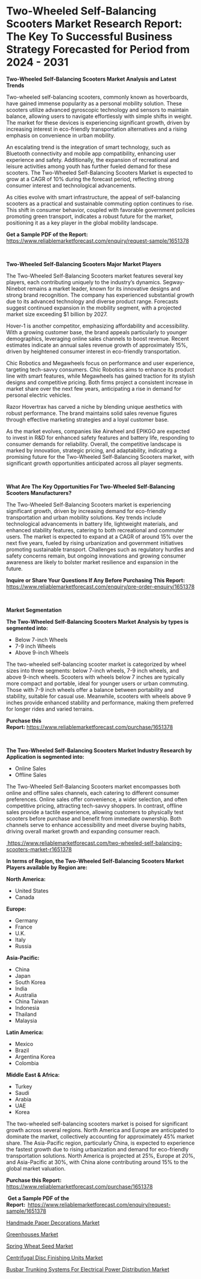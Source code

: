 <p><h1>Two-Wheeled Self-Balancing Scooters Market Research Report: The Key To Successful Business Strategy Forecasted for Period from 2024 - 2031</h1></p><p><strong>Two-Wheeled Self-Balancing Scooters Market Analysis and Latest Trends</strong></p>
<p><p>Two-wheeled self-balancing scooters, commonly known as hoverboards, have gained immense popularity as a personal mobility solution. These scooters utilize advanced gyroscopic technology and sensors to maintain balance, allowing users to navigate effortlessly with simple shifts in weight. The market for these devices is experiencing significant growth, driven by increasing interest in eco-friendly transportation alternatives and a rising emphasis on convenience in urban mobility.</p><p>An escalating trend is the integration of smart technology, such as Bluetooth connectivity and mobile app compatibility, enhancing user experience and safety. Additionally, the expansion of recreational and leisure activities among youth has further fueled demand for these scooters. The Two-Wheeled Self-Balancing Scooters Market is expected to grow at a CAGR of 10% during the forecast period, reflecting strong consumer interest and technological advancements. </p><p>As cities evolve with smart infrastructure, the appeal of self-balancing scooters as a practical and sustainable commuting option continues to rise. This shift in consumer behavior, coupled with favorable government policies promoting green transport, indicates a robust future for the market, positioning it as a key player in the global mobility landscape.</p></p>
<p><strong>Get a Sample PDF of the Report:&nbsp;</strong> <a href="https://www.reliablemarketforecast.com/enquiry/request-sample/1651378?utm_campaign=1283&utm_medium=2&utm_source=Github&utm_content=ia&utm_term=26092024&utm_id=two-wheeled-self-balancing-scooters">https://www.reliablemarketforecast.com/enquiry/request-sample/1651378</a></p>
<p>&nbsp;</p>
<p><strong>Two-Wheeled Self-Balancing Scooters Major Market Players</strong></p>
<p><p>The Two-Wheeled Self-Balancing Scooters market features several key players, each contributing uniquely to the industry’s dynamics. Segway-Ninebot remains a market leader, known for its innovative designs and strong brand recognition. The company has experienced substantial growth due to its advanced technology and diverse product range. Forecasts suggest continued expansion in the mobility segment, with a projected market size exceeding $1 billion by 2027.</p><p>Hover-1 is another competitor, emphasizing affordability and accessibility. With a growing customer base, the brand appeals particularly to younger demographics, leveraging online sales channels to boost revenue. Recent estimates indicate an annual sales revenue growth of approximately 15%, driven by heightened consumer interest in eco-friendly transportation.</p><p>Chic Robotics and Megawheels focus on performance and user experience, targeting tech-savvy consumers. Chic Robotics aims to enhance its product line with smart features, while Megawheels has gained traction for its stylish designs and competitive pricing. Both firms project a consistent increase in market share over the next few years, anticipating a rise in demand for personal electric vehicles.</p><p>Razor Hovertrax has carved a niche by blending unique aesthetics with robust performance. The brand maintains solid sales revenue figures through effective marketing strategies and a loyal customer base.</p><p>As the market evolves, companies like Airwheel and EPIKGO are expected to invest in R&D for enhanced safety features and battery life, responding to consumer demands for reliability. Overall, the competitive landscape is marked by innovation, strategic pricing, and adaptability, indicating a promising future for the Two-Wheeled Self-Balancing Scooters market, with significant growth opportunities anticipated across all player segments.</p></p>
<p>&nbsp;</p>
<p><strong>What Are The Key Opportunities For Two-Wheeled Self-Balancing Scooters Manufacturers?</strong></p>
<p><p>The Two-Wheeled Self-Balancing Scooters market is experiencing significant growth, driven by increasing demand for eco-friendly transportation and urban mobility solutions. Key trends include technological advancements in battery life, lightweight materials, and enhanced stability features, catering to both recreational and commuter users. The market is expected to expand at a CAGR of around 15% over the next five years, fueled by rising urbanization and government initiatives promoting sustainable transport. Challenges such as regulatory hurdles and safety concerns remain, but ongoing innovations and growing consumer awareness are likely to bolster market resilience and expansion in the future.</p></p>
<p><strong>Inquire or Share Your Questions If Any Before Purchasing This Report:</strong> <a href="https://www.reliablemarketforecast.com/enquiry/pre-order-enquiry/1651378?utm_campaign=1283&utm_medium=2&utm_source=Github&utm_content=ia&utm_term=26092024&utm_id=two-wheeled-self-balancing-scooters">https://www.reliablemarketforecast.com/enquiry/pre-order-enquiry/1651378</a></p>
<p>&nbsp;</p>
<p><strong>Market Segmentation</strong></p>
<p><strong>The Two-Wheeled Self-Balancing Scooters Market Analysis by types is segmented into:</strong></p>
<p><ul><li>Below 7-inch Wheels</li><li>7-9 inch Wheels</li><li>Above 9-inch Wheels</li></ul></p>
<p><p>The two-wheeled self-balancing scooter market is categorized by wheel sizes into three segments: below 7-inch wheels, 7-9 inch wheels, and above 9-inch wheels. Scooters with wheels below 7 inches are typically more compact and portable, ideal for younger users or urban commuting. Those with 7-9 inch wheels offer a balance between portability and stability, suitable for casual use. Meanwhile, scooters with wheels above 9 inches provide enhanced stability and performance, making them preferred for longer rides and varied terrains.</p></p>
<p><strong>Purchase this Report:&nbsp;</strong><a href="https://www.reliablemarketforecast.com/purchase/1651378?utm_campaign=1283&utm_medium=2&utm_source=Github&utm_content=ia&utm_term=26092024&utm_id=two-wheeled-self-balancing-scooters">https://www.reliablemarketforecast.com/purchase/1651378</a></p>
<p>&nbsp;</p>
<p><strong>The Two-Wheeled Self-Balancing Scooters Market Industry Research by Application is segmented into:</strong></p>
<p><ul><li>Online Sales</li><li>Offline Sales</li></ul></p>
<p><p>The Two-Wheeled Self-Balancing Scooters market encompasses both online and offline sales channels, each catering to different consumer preferences. Online sales offer convenience, a wider selection, and often competitive pricing, attracting tech-savvy shoppers. In contrast, offline sales provide a tactile experience, allowing customers to physically test scooters before purchase and benefit from immediate ownership. Both channels serve to enhance accessibility and meet diverse buying habits, driving overall market growth and expanding consumer reach.</p></p>
<p><a href="https://www.reliablemarketforecast.com/two-wheeled-self-balancing-scooters-market-r1651378?utm_campaign=1283&utm_medium=2&utm_source=Github&utm_content=ia&utm_term=26092024&utm_id=two-wheeled-self-balancing-scooters">&nbsp;https://www.reliablemarketforecast.com/two-wheeled-self-balancing-scooters-market-r1651378</a></p>
<p><strong>In terms of Region, the Two-Wheeled Self-Balancing Scooters Market Players available by Region are:</strong></p>
<p>
    <p> <strong> North America: </strong>
        <ul>
            <li>United States</li>
            <li>Canada</li>
        </ul>
        </p> 
    <p> <strong> Europe: </strong>
        <ul>
            <li>Germany</li>
            <li>France</li>
            <li>U.K.</li>
            <li>Italy</li>
            <li>Russia</li>
        </ul>
        </p> 
    <p> <strong> Asia-Pacific: </strong>
        <ul>
            <li>China</li>
            <li>Japan</li>
            <li>South Korea</li>
            <li>India</li>
            <li>Australia</li>
            <li>China Taiwan</li>
            <li>Indonesia</li>
            <li>Thailand</li>
            <li>Malaysia</li>
        </ul>
        </p> 
    <p> <strong> Latin America: </strong>
        <ul>
            <li>Mexico</li>
            <li>Brazil</li>
            <li>Argentina Korea</li>
            <li>Colombia</li>
        </ul>
        </p> 
    <p> <strong> Middle East & Africa: </strong>
        <ul>
            <li>Turkey</li>
            <li>Saudi</li>
            <li>Arabia</li>
            <li>UAE</li>
            <li>Korea</li>
        </ul>
    </p>
    </p>
<p><p>The two-wheeled self-balancing scooters market is poised for significant growth across several regions. North America and Europe are anticipated to dominate the market, collectively accounting for approximately 45% market share. The Asia-Pacific region, particularly China, is expected to experience the fastest growth due to rising urbanization and demand for eco-friendly transportation solutions. North America is projected at 25%, Europe at 20%, and Asia-Pacific at 30%, with China alone contributing around 15% to the global market valuation.</p></p>
<p><strong>Purchase this Report: </strong><a href="https://www.reliablemarketforecast.com/purchase/1651378?utm_campaign=1283&utm_medium=2&utm_source=Github&utm_content=ia&utm_term=26092024&utm_id=two-wheeled-self-balancing-scooters">https://www.reliablemarketforecast.com/purchase/1651378</a></p>
<p>&nbsp;<strong>Get a Sample PDF of the Report:&nbsp;&nbsp;</strong><a href="https://www.reliablemarketforecast.com/enquiry/request-sample/1651378?utm_campaign=1283&utm_medium=2&utm_source=Github&utm_content=ia&utm_term=26092024&utm_id=two-wheeled-self-balancing-scooters">https://www.reliablemarketforecast.com/enquiry/request-sample/1651378</a></p>
<p><strong></strong></p>
<p><p><a href="https://issuu.com/reportprime-2/docs/handmade-paper-decorations-market-s_448630a9db498d?utm_campaign=1283&utm_medium=2&utm_source=Github&utm_content=ia&utm_term=26092024&utm_id=two-wheeled-self-balancing-scooters">Handmade Paper Decorations Market</a></p><p><a href="https://www.linkedin.com/pulse/how-greenhouses-market-evolve-growth-analysis-year-2024-2031-aqlie?utm_campaign=1283&utm_medium=2&utm_source=Github&utm_content=ia&utm_term=26092024&utm_id=two-wheeled-self-balancing-scooters">Greenhouses Market</a></p><p><a href="https://www.linkedin.com/pulse/spring-wheat-seed-market-global-insights-regional-analysis-hftze?utm_campaign=1283&utm_medium=2&utm_source=Github&utm_content=ia&utm_term=26092024&utm_id=two-wheeled-self-balancing-scooters">Spring Wheat Seed Market</a></p><p><a href="https://github.com/florindahutky/Market-Research-Report-List-1/blob/main/centrifugal-disc-finishing-units-market.md?utm_campaign=1283&utm_medium=2&utm_source=Github&utm_content=ia&utm_term=26092024&utm_id=two-wheeled-self-balancing-scooters">Centrifugal Disc Finishing Units Market</a></p><p><a href="https://github.com/AdeaOsmani695/Market-Research-Report-List-1/blob/main/busbar-trunking-systems-for-electrical-power-distribution-market.md?utm_campaign=1283&utm_medium=2&utm_source=Github&utm_content=ia&utm_term=26092024&utm_id=two-wheeled-self-balancing-scooters">Busbar Trunking Systems For Electrical Power Distribution Market</a></p></p>